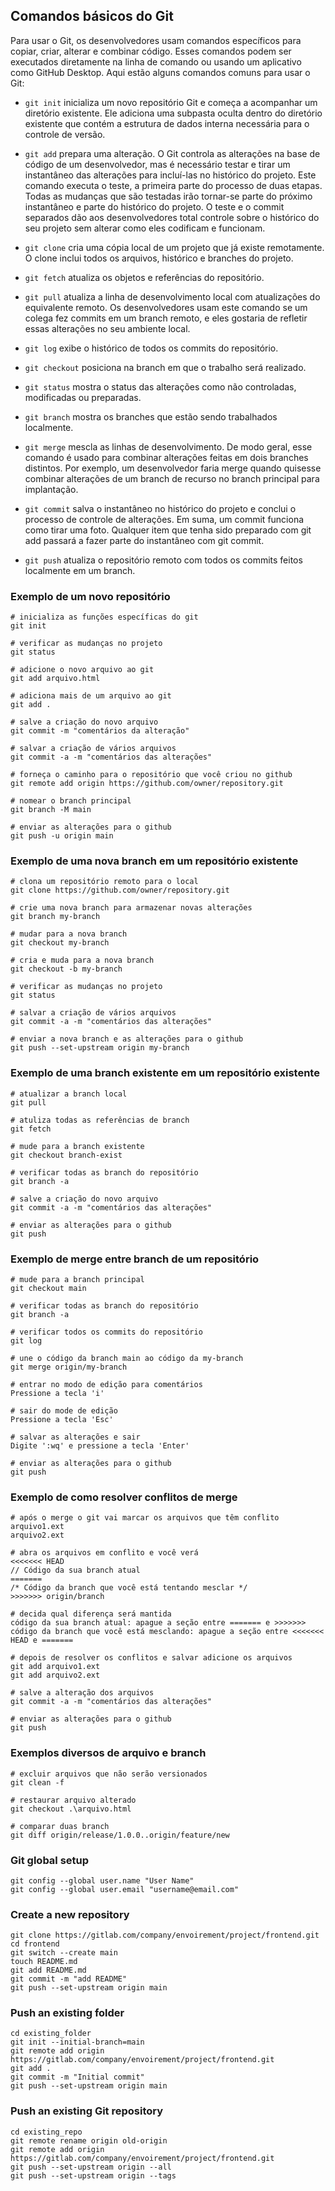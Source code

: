## Comandos básicos do Git

Para usar o Git, os desenvolvedores usam comandos específicos para copiar, criar, alterar e combinar código. Esses comandos podem ser executados diretamente na linha de comando ou usando um aplicativo como GitHub Desktop. Aqui estão alguns comandos comuns para usar o Git:

- `git init` inicializa um novo repositório Git e começa a acompanhar um diretório existente. Ele adiciona uma subpasta oculta dentro do diretório existente que contém a estrutura de dados interna necessária para o controle de versão.

- `git add` prepara uma alteração. O Git controla as alterações na base de código de um desenvolvedor, mas é necessário testar e tirar um instantâneo das alterações para incluí-las no histórico do projeto. Este comando executa o teste, a primeira parte do processo de duas etapas. Todas as mudanças que são testadas irão tornar-se parte do próximo instantâneo e parte do histórico do projeto. O teste e o commit separados dão aos desenvolvedores total controle sobre o histórico do seu projeto sem alterar como eles codificam e funcionam.

- `git clone` cria uma cópia local de um projeto que já existe remotamente. O clone inclui todos os arquivos, histórico e branches do projeto.

- `git fetch` atualiza os objetos e referências do repositório.

- `git pull` atualiza a linha de desenvolvimento local com atualizações do equivalente remoto. Os desenvolvedores usam este comando se um colega fez commits em um branch remoto, e eles gostaria de refletir essas alterações no seu ambiente local.

- `git log` exibe o histórico de todos os commits do repositório.

- `git checkout` posiciona na branch em que o trabalho será realizado.

- `git status` mostra o status das alterações como não controladas, modificadas ou preparadas.

- `git branch` mostra os branches que estão sendo trabalhados localmente.

- `git merge` mescla as linhas de desenvolvimento. De modo geral, esse comando é usado para combinar alterações feitas em dois branches distintos. Por exemplo, um desenvolvedor faria merge quando quisesse combinar alterações de um branch de recurso no branch principal para implantação.

- `git commit` salva o instantâneo no histórico do projeto e conclui o processo de controle de alterações. Em suma, um commit funciona como tirar uma foto. Qualquer item que tenha sido preparado com git add passará a fazer parte do instantâneo com git commit.

- `git push` atualiza o repositório remoto com todos os commits feitos localmente em um branch.

### Exemplo de um novo repositório
```
# inicializa as funções específicas do git
git init

# verificar as mudanças no projeto
git status

# adicione o novo arquivo ao git
git add arquivo.html

# adiciona mais de um arquivo ao git
git add .

# salve a criação do novo arquivo
git commit -m "comentários da alteração"

# salvar a criação de vários arquivos
git commit -a -m "comentários das alterações"

# forneça o caminho para o repositório que você criou no github
git remote add origin https://github.com/owner/repository.git

# nomear o branch principal
git branch -M main

# enviar as alterações para o github
git push -u origin main
```

### Exemplo de uma nova branch em um repositório existente
```
# clona um repositório remoto para o local
git clone https://github.com/owner/repository.git

# crie uma nova branch para armazenar novas alterações
git branch my-branch

# mudar para a nova branch
git checkout my-branch

# cria e muda para a nova branch
git checkout -b my-branch

# verificar as mudanças no projeto
git status

# salvar a criação de vários arquivos
git commit -a -m "comentários das alterações"

# enviar a nova branch e as alterações para o github
git push --set-upstream origin my-branch
```

### Exemplo de uma branch existente em um repositório existente
```
# atualizar a branch local
git pull

# atuliza todas as referências de branch
git fetch

# mude para a branch existente
git checkout branch-exist

# verificar todas as branch do repositório
git branch -a

# salve a criação do novo arquivo
git commit -a -m "comentários das alterações"

# enviar as alterações para o github
git push
```

### Exemplo de merge entre branch de um repositório
```
# mude para a branch principal
git checkout main

# verificar todas as branch do repositório
git branch -a

# verificar todos os commits do repositório
git log

# une o código da branch main ao código da my-branch
git merge origin/my-branch

# entrar no modo de edição para comentários
Pressione a tecla 'i'

# sair do mode de edição
Pressione a tecla 'Esc'

# salvar as alterações e sair
Digite ':wq' e pressione a tecla 'Enter'

# enviar as alterações para o github
git push
```

### Exemplo de como resolver conflitos de merge
```
# após o merge o git vai marcar os arquivos que têm conflito
arquivo1.ext
arquivo2.ext

# abra os arquivos em conflito e você verá
<<<<<<< HEAD
// Código da sua branch atual
=======
/* Código da branch que você está tentando mesclar */
>>>>>>> origin/branch

# decida qual diferença será mantida
código da sua branch atual: apague a seção entre ======= e >>>>>>>
código da branch que você está mesclando: apague a seção entre <<<<<<< HEAD e =======

# depois de resolver os conflitos e salvar adicione os arquivos
git add arquivo1.ext
git add arquivo2.ext

# salve a alteração dos arquivos
git commit -a -m "comentários das alterações"

# enviar as alterações para o github
git push
```

### Exemplos diversos de arquivo e branch
```
# excluir arquivos que não serão versionados
git clean -f

# restaurar arquivo alterado
git checkout .\arquivo.html

# comparar duas branch
git diff origin/release/1.0.0..origin/feature/new
```

### Git global setup
```
git config --global user.name "User Name"
git config --global user.email "username@email.com"
```

### Create a new repository
```
git clone https://gitlab.com/company/envoirement/project/frontend.git
cd frontend
git switch --create main
touch README.md
git add README.md
git commit -m "add README"
git push --set-upstream origin main
```

### Push an existing folder
```
cd existing_folder
git init --initial-branch=main
git remote add origin https://gitlab.com/company/envoirement/project/frontend.git
git add .
git commit -m "Initial commit"
git push --set-upstream origin main
```

### Push an existing Git repository
```
cd existing_repo
git remote rename origin old-origin
git remote add origin https://gitlab.com/company/envoirement/project/frontend.git
git push --set-upstream origin --all
git push --set-upstream origin --tags
```
